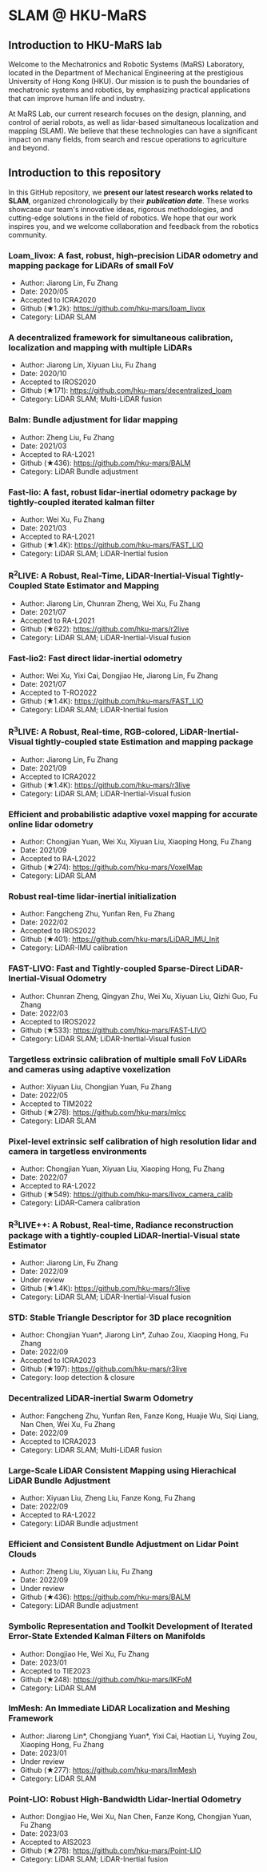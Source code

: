 # SLAM @ HKU-MaRS
## Introduction to HKU-MaRS lab
Welcome to the Mechatronics and Robotic Systems (MaRS) Laboratory, located in the Department of Mechanical Engineering at the prestigious University of Hong Kong (HKU). Our mission is to push the boundaries of mechatronic systems and robotics, by emphasizing practical applications that can improve human life and industry.

At MaRS Lab, our current research focuses on the design, planning, and control of aerial robots, as well as lidar-based simultaneous localization and mapping (SLAM). We believe that these technologies can have a significant impact on many fields, from search and rescue operations to agriculture and beyond.

## Introduction to this repository
In this GitHub repository, we **present our latest research works related to SLAM**, organized chronologically by their ***publication date***. These works showcase our team's innovative ideas, rigorous methodologies, and cutting-edge solutions in the field of robotics. We hope that our work inspires you, and we welcome collaboration and feedback from the robotics community.

### Loam_livox: A fast, robust, high-precision LiDAR odometry and mapping package for LiDARs of small FoV 
- Author: Jiarong Lin, Fu Zhang
- Date: 2020/05
- Accepted to ICRA2020 
- Github (★1.2k): https://github.com/hku-mars/loam_livox
- Category: LiDAR SLAM

### A decentralized framework for simultaneous calibration, localization and mapping with multiple LiDARs
- Author: Jiarong Lin, Xiyuan Liu, Fu Zhang
- Date: 2020/10
- Accepted to IROS2020 
- Github (★171): https://github.com/hku-mars/decentralized_loam
- Category: LiDAR SLAM; Multi-LiDAR fusion

### Balm: Bundle adjustment for lidar mapping
- Author: Zheng Liu, Fu Zhang
- Date: 2021/03
- Accepted to RA-L2021
- Github (★436): https://github.com/hku-mars/BALM
- Category: LiDAR Bundle adjustment

### Fast-lio: A fast, robust lidar-inertial odometry package by tightly-coupled iterated kalman filter
- Author: Wei Xu, Fu Zhang
- Date: 2021/03
- Accepted to RA-L2021
- Github (★1.4K): https://github.com/hku-mars/FAST_LIO
- Category: LiDAR SLAM; LiDAR-Inertial fusion

### R$^2$LIVE: A Robust, Real-Time, LiDAR-Inertial-Visual Tightly-Coupled State Estimator and Mapping
- Author: Jiarong Lin, Chunran Zheng, Wei Xu, Fu Zhang
- Date: 2021/07
- Accepted to RA-L2021
- Github (★622): https://github.com/hku-mars/r2live
- Category: LiDAR SLAM; LiDAR-Inertial-Visual fusion

### Fast-lio2: Fast direct lidar-inertial odometry
- Author: Wei Xu, Yixi Cai, Dongjiao He, Jiarong Lin, Fu Zhang
- Date: 2021/07
- Accepted to T-RO2022
- Github (★1.4K): https://github.com/hku-mars/FAST_LIO
- Category: LiDAR SLAM; LiDAR-Inertial fusion

### R$^3$LIVE: A Robust, Real-time, RGB-colored, LiDAR-Inertial-Visual tightly-coupled state Estimation and mapping package
- Author: Jiarong Lin, Fu Zhang
- Date: 2021/09
- Accepted to ICRA2022
- Github (★1.4K): https://github.com/hku-mars/r3live
- Category: LiDAR SLAM; LiDAR-Inertial-Visual fusion

### Efficient and probabilistic adaptive voxel mapping for accurate online lidar odometry
- Author: Chongjian Yuan, Wei Xu, Xiyuan Liu, Xiaoping Hong, Fu Zhang
- Date: 2021/09
- Accepted to RA-L2022
- Github (★274): https://github.com/hku-mars/VoxelMap
- Category: LiDAR SLAM

### Robust real-time lidar-inertial initialization
- Author: Fangcheng Zhu, Yunfan Ren, Fu Zhang
- Date: 2022/02
- Accepted to IROS2022
- Github (★401): https://github.com/hku-mars/LiDAR_IMU_Init
- Category: LiDAR-IMU calibration

### FAST-LIVO: Fast and Tightly-coupled Sparse-Direct LiDAR-Inertial-Visual Odometry
- Author: Chunran Zheng, Qingyan Zhu, Wei Xu, Xiyuan Liu, Qizhi Guo, Fu Zhang
- Date: 2022/03
- Accepted to IROS2022
- Github (★533): https://github.com/hku-mars/FAST-LIVO
- Category: LiDAR SLAM; LiDAR-Inertial-Visual fusion

### Targetless extrinsic calibration of multiple small FoV LiDARs and cameras using adaptive voxelization
- Author: Xiyuan Liu, Chongjian Yuan, Fu Zhang
- Date: 2022/05
- Accepted to TIM2022
- Github (★278): https://github.com/hku-mars/mlcc
- Category: LiDAR SLAM

### Pixel-level extrinsic self calibration of high resolution lidar and camera in targetless environments
- Author: Chongjian Yuan, Xiyuan Liu, Xiaoping Hong, Fu Zhang
- Date: 2022/07
- Accepted to RA-L2022
- Github (★549): https://github.com/hku-mars/livox_camera_calib
- Category: LiDAR-Camera calibration

### R$^3$LIVE++: A Robust, Real-time, Radiance reconstruction package with a tightly-coupled LiDAR-Inertial-Visual state Estimator
- Author: Jiarong Lin, Fu Zhang
- Date: 2022/09
- Under review
- Github (★1.4K): https://github.com/hku-mars/r3live
- Category: LiDAR SLAM; LiDAR-Inertial-Visual fusion

### STD: Stable Triangle Descriptor for 3D place recognition
- Author: Chongjian Yuan*, Jiarong Lin*, Zuhao Zou, Xiaoping Hong, Fu Zhang
- Date: 2022/09
- Accepted to ICRA2023
- Github (★197): https://github.com/hku-mars/r3live
- Category: loop detection & closure

### Decentralized LiDAR-inertial Swarm Odometry
- Author: Fangcheng Zhu, Yunfan Ren, Fanze Kong, Huajie Wu, Siqi Liang, Nan Chen, Wei Xu, Fu Zhang
- Date: 2022/09
- Accepted to ICRA2023 
- Category: LiDAR SLAM; Multi-LiDAR fusion

### Large-Scale LiDAR Consistent Mapping using Hierachical LiDAR Bundle Adjustment
- Author: Xiyuan Liu, Zheng Liu, Fanze Kong, Fu Zhang
- Date: 2022/09
- Accepted to RA-L2022
- Category: LiDAR Bundle adjustment

### Efficient and Consistent Bundle Adjustment on Lidar Point Clouds
- Author: Zheng Liu, Xiyuan Liu, Fu Zhang
- Date: 2022/09
- Under review
- Github (★436): https://github.com/hku-mars/BALM
- Category: LiDAR Bundle adjustment

### Symbolic Representation and Toolkit Development of Iterated Error-State Extended Kalman Filters on Manifolds
- Author: Dongjiao He, Wei Xu, Fu Zhang
- Date: 2023/01
- Accepted to TIE2023
- Github (★248): https://github.com/hku-mars/IKFoM
- Category: LiDAR SLAM

### ImMesh: An Immediate LiDAR Localization and Meshing Framework
- Author: Jiarong Lin*, Chongjiang Yuan*, Yixi Cai, Haotian Li, Yuying Zou, Xiaoping Hong, Fu Zhang
- Date: 2023/01
- Under review
- Github (★277): https://github.com/hku-mars/ImMesh
- Category: LiDAR SLAM

### Point-LIO: Robust High-Bandwidth Lidar-Inertial Odometry
- Author: Dongjiao He, Wei Xu, Nan Chen, Fanze Kong, Chongjian Yuan, Fu Zhang
- Date: 2023/03
- Accepted to AIS2023
- Github (★278): https://github.com/hku-mars/Point-LIO
- Category: LiDAR SLAM; LiDAR-Inertial fusion

